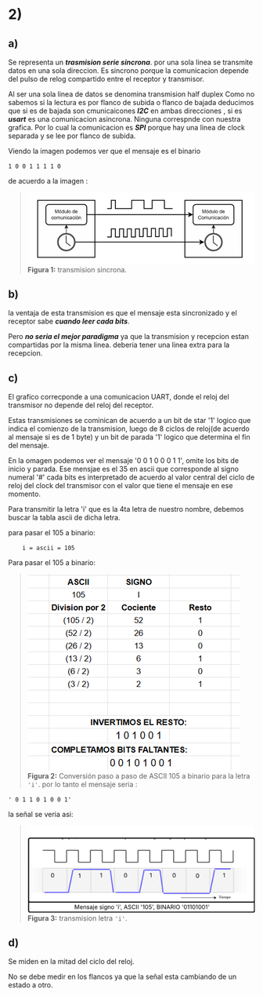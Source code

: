# 2)
## a) 
   Se representa un ***trasmision serie sincrona***. por una sola linea se transmite datos en una sola direccion.
Es sincrono porque la comunicacion depende del pulso de relog compartido entre el receptor y transmisor.

Al ser una sola linea de datos se denomina transmision half duplex
Como no sabemos si la lectura es por flanco de subida o flanco de bajada deducimos que si es de bajada son cmunicaicones ***I2C*** en ambas direcciones , si es ***usart*** es una comunicacion asincrona.
Ninguna correspnde con nuestra grafica.
Por lo cual la comunicacion es ***SPI*** porque hay una linea de clock separada y se lee por flanco de subida.

Viendo la imagen podemos ver que el mensaje es el binario 
```plaintext
1 0 0 1 1 1 1 0 
```
de acuerdo a la imagen :

> ![puntod](img/pundod.png)
> **Figura 1:** transmision sincrona.
## b) 
la ventaja de esta transmision es que el mensaje esta sincronizado y el receptor sabe ***cuando leer cada bits***.

Pero ***no seria el mejor paradigma*** ya que la transmision  y recepcion estan compartidas por la misma linea. deberia tener una linea extra para la recepcion. 

## c)
El grafico correcponde a una comunicacion UART, donde el reloj del transmisor no depende del reloj del receptor. 

Estas transmisiones se cominican de acuerdo a un bit de star '1' logico que indica el comienzo de la transmision, luego de 8 ciclos de reloj(de acuerdo al mensaje si es de 1 byte) y un bit de parada '1' logico que determina el fin del mensaje. 

En la omagen podemos ver el mensaje '0 0 1 0 0 0 1 1', omite los bits de inicio y parada. Ese mensjae es el 35 en ascii que corresponde al signo numeral '#'
cada bits es interpretado de acuerdo al valor central del ciclo de reloj del clock del transmisor con el valor que tiene el mensaje en ese momento.

Para transmitir la letra 'i' que es la 4ta letra de nuestro nombre, debemos buscar la tabla ascii de dicha letra.


para pasar el 105 a binario:
```plaintext
    i = ascii = 105 
```
 
Para pasar el 105 a binario:

> ![Cálculo binario de 105](img/calculo105-binario.png)  
> **Figura 2:** Conversión paso a paso de ASCII 105 a binario para la letra `'i'`.
por lo tanto el mensaje seria : 
```plaintext
' 0 1 1 0 1 0 0 1'
```
la señal se veria asi:


> ![transmision5](img/transmiisonLetraI.png)  
> **Figura 3:** transmision letra `'i'`.
## d)
Se miden en la mitad del ciclo del reloj.

No se debe medir en los flancos ya que la señal esta cambiando de un estado a otro.